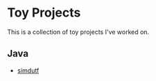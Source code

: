 # Toy Projects

This is a collection of toy projects I've worked on.

## Java

- [simdutf](java/simdutf)
